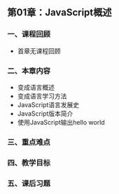 ## 第01章：JavaScript概述

### 一、课程回顾
* 首章无课程回顾

### 二、本章内容
* 变成语言概述
* 变成语言学习方法
* JavaScript语言发展史
* JavaScript版本简介
* 使用JavaScript输出hello world

### 三、重点难点

### 四、教学目标

### 五、课后习题